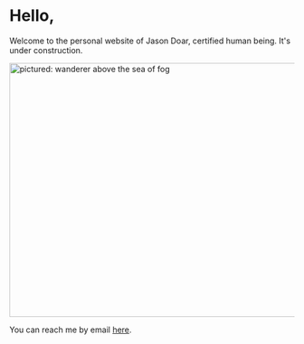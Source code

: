 # Hello,

<!--- Welcome to the [personal website](personal_website.html) of Jason Doar, certified human being. --->
Welcome to the personal website of Jason Doar, certified human being. It's under construction.
<!---It's [under construction](projects.html).--->

<img src="https://lh3.googleusercontent.com/HLkKmEp5SrWN-9HimRCzZzcIks-SBN7Oq3-pADKOkjWpZHY8xSGirQJ5NCnL-kHPVovJzEplZLGjYs6HRcseIfFPFWI3bbNevxaDXAj7piFsAWXjlETNB1GNYKYo7cWzzCcZuY6MwpHgQjxMipr5DXZDPu5qSkZUjZ6wCx97-Z_WHk1y0gRzZG1kmxILcB1lYUvJClDAgqgR_ILg1RTTKnnPkJVKHloM4UVA_C827GFsaHvWwk9e4-0s_NzQ_sL_DLT9M3CDuPPukwdtWboyy8HwSJIWvUH2mb6uhiKilRCEvIeX96Wrd68Zck76uk84pwirE6A34IcnF9As6EEUgtg6kvC0zG9drwb0__RYhNcdNBesihuF5iVvpfgLBlYY3YCXbtRxV_24LMNFDh7T8ruvy8Qn4x3b24uvQOshfGasAV0k7lSV2lFlN_814OhK0Z84H1p88QwYeuBHtO8-NyfWxGy48mS8yyL-qwrmZJ37rDawmvbTUKMX_wVwbaeAcVeNARejc-i1pIWawSEFL_LVjNPtfmw_R_CP3O87juiudntWvluFELXVuIgsXQcqJjGlZYLdtnYPmP0ZNKju-172BMHUoaoAYC7QfvncYStpoZ_-18ynEleY1i1hcgm6HIJkKbt7J6KpbiBxn9sKpoSwuhLbv5xUAfrFCEc55S_qCY_n2VC9f24Mt1A1j9YWuyswK6Z2W5BOILPM1ndkLm5ikWqDd7y3mDBiVtSGb7p1FDLmoHieQgDHZ6cBvMcljWMtQvFfgE4phjMuHY-2KbzWmdjzh3Zjl_ypZ1zHg_TQloy-j07E8ZJ5g5Mgw1bWSfaeSJQ=w1423-h1067-no?authuser=0" alt="pictured: wanderer above the sea of fog" width="600" height="450">

You can reach me by email [here](mailto:jbdoar@gmail.com).


<!--- <img src=" _ " alt=" _ " width="600" height="450"> --->
